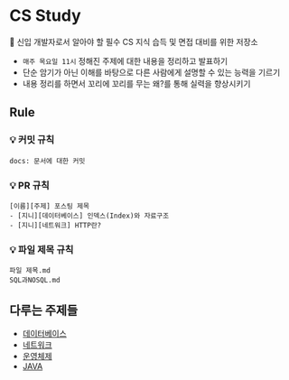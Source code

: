 # CS Study

🌱 신입 개발자로서 알아야 할 필수 CS 지식 습득 및 면접 대비를 위한 저장소

* ```매주 목요일 11시``` 정해진 주제에 대한 내용을 정리하고 발표하기
* 단순 암기가 아닌 이해를 바탕으로 다른 사람에게 설명할 수 있는 능력을 기르기
* 내용 정리를 하면서 꼬리에 꼬리를 무는 왜?를 통해 실력을 향상시키기

## Rule

### 💡 커밋 규칙

```
docs: 문서에 대한 커밋
```

### 💡 PR 규칙

```
[이름][주제] 포스팅 제목
- [지니][데이터베이스] 인덱스(Index)와 자료구조
- [지니][네트워크] HTTP란?
```

### 💡 파일 제목 규칙

```
파일 제목.md
SQL과NOSQL.md
```

## 다루는 주제들
* [데이터베이스](https://github.com/yaezzin/CS-Study/tree/main/DB)
* [네트워크](https://github.com/yaezzin/CS-Study/tree/main/Network)
* [운영체제](https://github.com/yaezzin/CS-Study/tree/main/OS)
* [JAVA](https://github.com/yaezzin/CS-Study/tree/main/Java)
